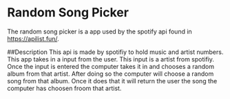 # Random Song Picker
The random song picker is a app used by the spotify api found in https://apilist.fun/.

##Description
  This api is made by spotifiy to hold music and artist numbers. This app takes in a input from the user. This input is a artist from spotifiy. Once the input is entered the computer takes it in and chooses a random album from that artist. After doing so the computer will choose a random song from that album. Once it does that it will return the user the song the computer has choosen froom that artist.
